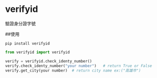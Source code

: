 # verifyid
驗證身分證字號

##使用
```
pip install verifyid
```

```python
from verifyid import verifyid

verify = verifyid.check_identy_number()
verify.check_identy_number("your number")   # return True or False
verify.get_city(your number)  # return city name ex:("高雄市")
```
